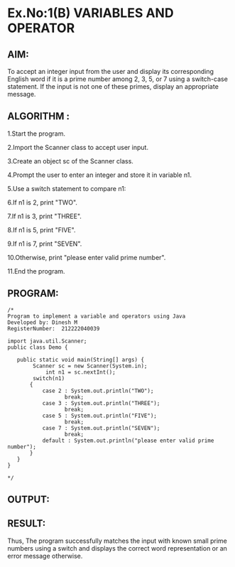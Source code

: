 # Ex.No:1(B) VARIABLES AND OPERATOR

## AIM:
To accept an integer input from the user and display its corresponding English word if it is a prime number among 2, 3, 5, or 7 using a switch-case statement. If the input is not one of these primes, display an appropriate message.

## ALGORITHM :
1.Start the program.

2.Import the Scanner class to accept user input.

3.Create an object sc of the Scanner class.

4.Prompt the user to enter an integer and store it in variable n1.

5.Use a switch statement to compare n1:

6.If n1 is 2, print "TWO".

7.If n1 is 3, print "THREE".

8.If n1 is 5, print "FIVE".

9.If n1 is 7, print "SEVEN".

10.Otherwise, print "please enter valid prime number".

11.End the program.







## PROGRAM:
 ```
/*
Program to implement a variable and operators using Java
Developed by: Dinesh M
RegisterNumber:  212222040039

import java.util.Scanner;
public class Demo {

	public static void main(String[] args) {		
		 Scanner sc = new Scanner(System.in);
             int n1 = sc.nextInt();
		 switch(n1)
		{
			case 2 : System.out.println("TWO");
				   break;
			case 3 : System.out.println("THREE");
				   break;
			case 5 : System.out.println("FIVE");
				   break;
			case 7 : System.out.println("SEVEN");
				   break;
			default : System.out.println("please enter valid prime number");
		}
	}
}

*/
```

## OUTPUT:




## RESULT:
Thus, The program successfully matches the input with known small prime numbers using a switch and displays the correct word representation or an error message otherwise.
